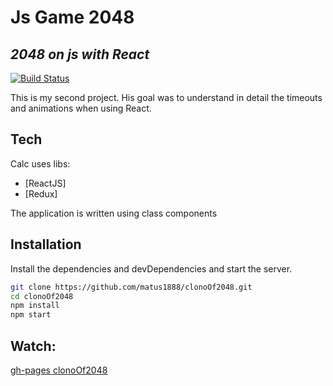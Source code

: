 # Js Game 2048
## _2048 on js with React_


[![Build Status](https://travis-ci.org/joemccann/dillinger.svg?branch=master)](https://travis-ci.org/joemccann/dillinger)

This is my second project. His goal was to understand in detail the timeouts and animations when using React.

## Tech

Calc uses libs:

- [ReactJS] 
- [Redux]

The application is written using class components

## Installation

Install the dependencies and devDependencies and start the server.

```sh
git clone https://github.com/matus1888/clonoOf2048.git
cd clonoOf2048
npm install
npm start 
```

## Watch:
[gh-pages clonoOf2048](https://matus1888.github.io/clonoOf2048/)
